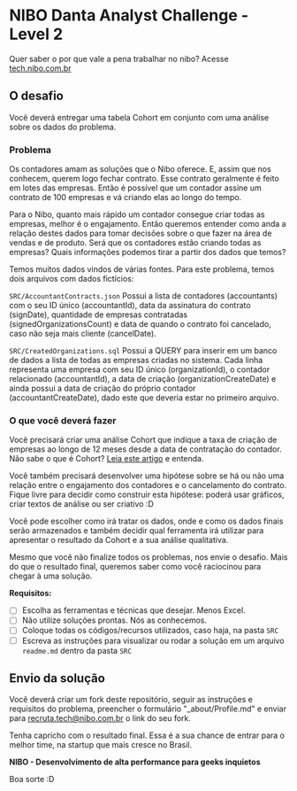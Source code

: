 NIBO Danta Analyst Challenge - Level 2
==============

Quer saber o por que vale a pena trabalhar no nibo? Acesse [tech.nibo.com.br](https://tech.nibo.com.br)

## O desafio
Você deverá entregar uma tabela Cohort em conjunto com uma análise sobre os dados do problema. 

### Problema
Os contadores amam as soluções que o Nibo oferece. E, assim que nos conhecem, querem logo fechar contrato. Esse contrato geralmente é feito em lotes das empresas. Então é possível que um contador assine um contrato de 100 empresas e vá criando elas ao longo do tempo.

Para o Nibo, quanto mais rápido um contador consegue criar todas as empresas, melhor é o engajamento. Então queremos entender como anda a relação destes dados para tomar decisões sobre o que fazer na área de vendas e de produto. Será que os contadores estão criando todas as empresas? Quais informações podemos tirar a partir dos dados que temos?

Temos muitos dados vindos de várias fontes. Para este problema, temos dois arquivos com dados fictícios:

`SRC/AccountantContracts.json` Possui a lista de contadores (accountants) com o seu ID único (accountantId), data da assinatura do contrato (signDate), quantidade de empresas contratadas (signedOrganizationsCount) e data de quando o contrato foi cancelado, caso não seja mais cliente (cancelDate).

`SRC/CreatedOrganizations.sql` Possui a QUERY para inserir em um banco de dados a lista de todas as empresas criadas no sistema. Cada linha representa uma empresa com seu ID único (organizationId), o contador relacionado (accountantId), a data de criação (organizationCreateDate) e ainda possui a data de criação do próprio contador (accountantCreateDate), dado este que deveria estar no primeiro arquivo.   

### O que você deverá fazer
Você precisará criar uma análise Cohort que indique a taxa de criação de empresas ao longo de 12 meses desde a data de contratação do contador. Não sabe o que é Cohort? [Leia este artigo]((https://customersuccessbrasil.com/analise-cohort-um-grande-aliado-da-operacao-de-customer-success/)) e entenda.

Você também precisará desenvolver uma hipótese sobre se há ou não uma relação entre o engajamento dos contadores e o cancelamento do contrato. Fique livre para decidir como construir esta hipótese: poderá usar gráficos, criar textos de análise ou ser criativo :D

Você pode escolher como irá tratar os dados, onde e como os dados finais serão armazenados e também decidir qual ferramenta irá utilizar para apresentar o resultado da Cohort e a sua análise qualitativa.

Mesmo que você não finalize todos os problemas, nos envie o desafio. Mais do que o resultado final, queremos saber como você raciocinou para chegar à uma solução.

**Requisitos:**
- [ ] Escolha as ferramentas e técnicas que desejar. Menos Excel.
- [ ] Não utilize soluções prontas. Nós as conhecemos.
- [ ] Coloque todas os códigos/recursos utilizados, caso haja, na pasta `SRC`
- [ ] Escreva as instruções para visualizar ou rodar a solução em um arquivo `readme.md` dentro da pasta `SRC`

## Envio da solução
Você deverá criar um fork deste repositório, seguir as instruções e requisitos do problema, preencher o formulário "_about/Profile.md" e enviar para recruta.tech@nibo.com.br o link do seu fork.

Tenha capricho com o resultado final. Essa é a sua chance de entrar para o melhor time, na startup que mais cresce no Brasil.

**NIBO - Desenvolvimento de alta performance para geeks inquietos**

Boa sorte :D
